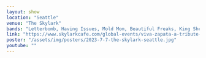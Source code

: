 ```yaml
---
layout: show
location: "Seattle"
venue: "The Skylark"
bands: "Letterbomb, Having Issues, Mold Mom, Beautiful Freaks, King Sheim, Black Ends"
link: "https://www.skylarkcafe.com/global-events/viva-zapata-a-tribute-show-to-the-gits-in-memorial-of-mia-zapata-with-black-ends-king-sheim-beautiful-freaks-mold-mom-having-issues-letterbomb"
poster: "/assets/img/posters/2023-7-7-the-skylark-seattle.jpg"
youtube: ""
---
```



